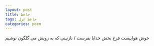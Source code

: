 ```yaml
---
layout: post
title: حافظ
tags: حافظ غزل
categories: poem
---
```


خوش هواییست فرح بخش خدایا بفرست / نازنینی که به رویش می گلگون نوشیم
